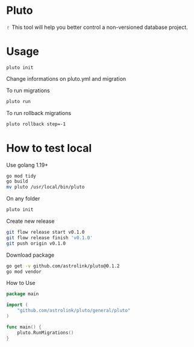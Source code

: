 # Pluto

♇ This tool will help you better control a non-versioned database project.

# Usage

```ssh
pluto init
```

Change informations on pluto.yml and migration

To run migrations

```sh
pluto run
```

To run rollback migrations

```sh
pluto rollback step=-1
```

# How to test local

Use golang 1.19+

```sh
go mod tidy
go build
mv pluto /usr/local/bin/pluto
```

On any folder

```sh
pluto init
```

Create new release

```sh
git flow release start v0.1.0
git flow release finish 'v0.1.0'
git push origin v0.1.0
```

Download package

```sh
go get -v github.com/astrolink/pluto@0.1.2
go mod vendor
```

How to Use

```go
package main

import (
	"github.com/astrolink/pluto/general/pluto"
)

func main() {
	pluto.RunMigrations()
}
```